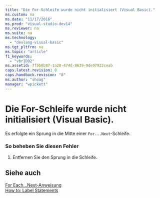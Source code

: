 ```yaml
---
title: "Die For-Schleife wurde nicht initialisiert (Visual Basic)."
ms.custom: na
ms.date: "11/17/2016"
ms.prod: "visual-studio-dev14"
ms.reviewer: na
ms.suite: na
ms.technology: 
  - "devlang-visual-basic"
ms.tgt_pltfrm: na
ms.topic: "article"
f1_keywords: 
  - "vbrID92"
ms.assetid: 7f5b8b87-1a28-474d-8639-9de97922ceab
caps.latest.revision: 8
caps.handback.revision: "8"
ms.author: "shoag"
manager: "wpickett"
---
```

# Die For-Schleife wurde nicht initialisiert (Visual Basic).
Es erfolgte ein Sprung in die Mitte einer `For...Next`\-Schleife.  
  
### So beheben Sie diesen Fehler  
  
1.  Entfernen Sie den Sprung in die Schleife.  
  
## Siehe auch  
 [For Each...Next\-Anweisung](../Topic/For%20Each...Next%20Statement%20\(Visual%20Basic\).md)   
 [How to: Label Statements](../Topic/How%20to:%20Label%20Statements%20\(Visual%20Basic\).md)
